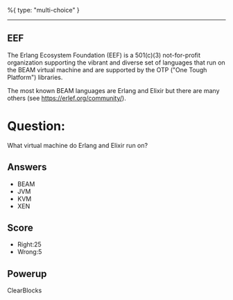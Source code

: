 %{
 type: "multi-choice"
}

---
## EEF
The Erlang Ecosystem Foundation (EEF)
is a 501(c)(3) not-for-profit organization
supporting the
vibrant and diverse set of languages that
run on the BEAM virtual machine and are
supported by the
OTP ("One Tough Platform") libraries.

The most known BEAM languages are Erlang
and Elixir but there are many others
(see https://erlef.org/community/).

# Question:
What virtual machine do Erlang and Elixir run on?

## Answers
- BEAM
- JVM
- KVM
- XEN

## Score
- Right:25
- Wrong:5

## Powerup
ClearBlocks
